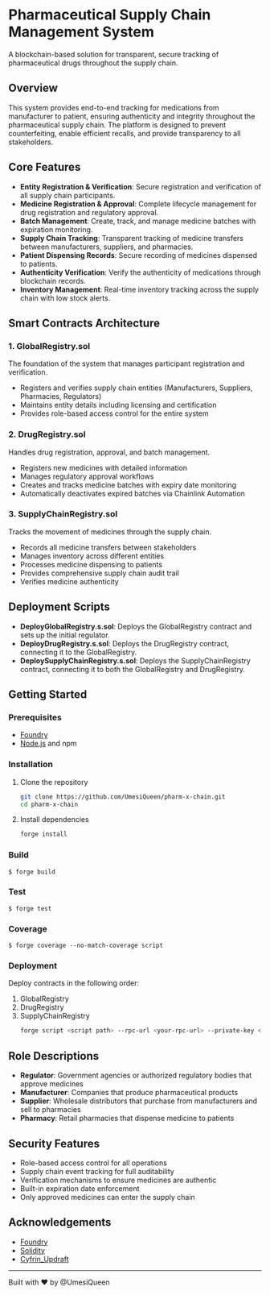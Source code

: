 # Pharmaceutical Supply Chain Management System

A blockchain-based solution for transparent, secure tracking of pharmaceutical drugs throughout the supply chain.

## Overview

This system provides end-to-end tracking for medications from manufacturer to patient, ensuring authenticity and integrity throughout the pharmaceutical supply chain. The platform is designed to prevent counterfeiting, enable efficient recalls, and provide transparency to all stakeholders.

## Core Features

- **Entity Registration & Verification**: Secure registration and verification of all supply chain participants.
- **Medicine Registration & Approval**: Complete lifecycle management for drug registration and regulatory approval.
- **Batch Management**: Create, track, and manage medicine batches with expiration monitoring.
- **Supply Chain Tracking**: Transparent tracking of medicine transfers between manufacturers, suppliers, and pharmacies.
- **Patient Dispensing Records**: Secure recording of medicines dispensed to patients.
- **Authenticity Verification**: Verify the authenticity of medications through blockchain records.
- **Inventory Management**: Real-time inventory tracking across the supply chain with low stock alerts.

## Smart Contracts Architecture

### 1. GlobalRegistry.sol

The foundation of the system that manages participant registration and verification.

- Registers and verifies supply chain entities (Manufacturers, Suppliers, Pharmacies, Regulators)
- Maintains entity details including licensing and certification
- Provides role-based access control for the entire system

### 2. DrugRegistry.sol

Handles drug registration, approval, and batch management.

- Registers new medicines with detailed information
- Manages regulatory approval workflows
- Creates and tracks medicine batches with expiry date monitoring
- Automatically deactivates expired batches via Chainlink Automation

### 3. SupplyChainRegistry.sol

Tracks the movement of medicines through the supply chain.

- Records all medicine transfers between stakeholders
- Manages inventory across different entities
- Processes medicine dispensing to patients
- Provides comprehensive supply chain audit trail
- Verifies medicine authenticity

## Deployment Scripts

- **DeployGlobalRegistry.s.sol**: Deploys the GlobalRegistry contract and sets up the initial regulator.
- **DeployDrugRegistry.s.sol**: Deploys the DrugRegistry contract, connecting it to the GlobalRegistry.
- **DeploySupplyChainRegistry.s.sol**: Deploys the SupplyChainRegistry contract, connecting it to both the GlobalRegistry and DrugRegistry.

## Getting Started

### Prerequisites

- [Foundry](https://book.getfoundry.sh/getting-started/installation)
- [Node.js](https://nodejs.org/) and npm

### Installation

1. Clone the repository
   ```bash
   git clone https://github.com/UmesiQueen/pharm-x-chain.git
   cd pharm-x-chain
   ```

2. Install dependencies
   ```bash
   forge install
   ```

### Build

```shell
$ forge build
```

### Test

```shell
$ forge test
```

### Coverage

```shell
$ forge coverage --no-match-coverage script
```

### Deployment

Deploy contracts in the following order:

1. GlobalRegistry
2. DrugRegistry
3. SupplyChainRegistry
   ```bash
   forge script <script path> --rpc-url <your-rpc-url> --private-key <your-private-key> --broadcast
   ```

## Role Descriptions

- **Regulator**: Government agencies or authorized regulatory bodies that approve medicines
- **Manufacturer**: Companies that produce pharmaceutical products
- **Supplier**: Wholesale distributors that purchase from manufacturers and sell to pharmacies
- **Pharmacy**: Retail pharmacies that dispense medicine to patients

## Security Features

- Role-based access control for all operations
- Supply chain event tracking for full auditability
- Verification mechanisms to ensure medicines are authentic
- Built-in expiration date enforcement
- Only approved medicines can enter the supply chain

## Acknowledgements

- [Foundry](https://github.com/foundry-rs/foundry)
- [Solidity](https://soliditylang.org/)
- [Cyfrin_Updraft](https://www.cyfrin.io/updraft)

---

Built with ❤️ by @UmesiQueen
